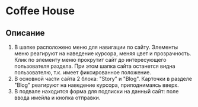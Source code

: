 # Coffee House

## Описание

1. В шапке расположено меню для навигации по сайту. 
   Элементы меню реагируют на наведение курсора, меняя цвет и прозрачность.
   Клик по элементу меню прокрутит сайт до интересующего пользователя раздела. При этом шапка сайта останется видна пользователю, т.к. имеет фиксированное положение.  
2. В основной части сайта 2 блока: "Story" и "Blog". Карточки в разделе "Blog" реагируют на наведение курсора, приподнимаясь вверх.
3. В подвале находится форма для подписки на данный сайт: поле ввода имейла и кнопка отправки. 